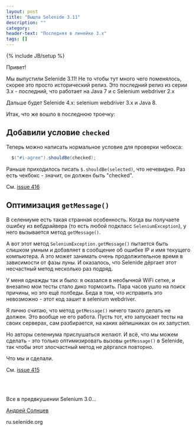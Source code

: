 ```yaml
---
layout: post
title: "Вышла Selenide 3.11"
description: ""
category:
header-text: "Последняя в линейке 3.x"
tags: []
---
```

{% include JB/setup %}

Привет!

Мы выпустили Selenide 3.11! 
Не то чтобы тут много чего поменялось, скорее это просто исторический релиз.
Это последний релиз из серии 3.x - последний, что работает на Java 7 и с Selenium webdriver 2.x

Дальше будет Selenide 4.x: selenium webdriver 3.x и Java 8.

Итак, что же вошло в последнюю троечку:


## Добавили условие `checked`

Теперь можно написать нормальное условие для проверки чебокса:

```java
  $("#i-agree").shouldBe(checked);
```

Раньше приходилось писать `$.shouldBe(selected)`, что нечевидно. 
Раз есть чекбокс - значит, он должен быть "checked". 

См. [issue 416](https://github.com/codeborne/selenide/issues/416)


## Оптимизация `getMessage()`

В селениуме есть такая странная особенность. 
Когда вы получаете ошибку из вебдрайвера (то есть любой подкласс `SeleniumException`), 
у него вызывается метод `getMessage()`. 

А вот этот метод `SeleniumException.getMessage()` пытается быть слишком умным и добавляет в сообщение об ошибке
IP и имя текущего компьютера. А это может занимать очень продолжительное время в зависимости от фазы луны.
И оказалось, что Selenide дёргает этот несчастный метод несколько раз подряд. 

У меня однажды так и было: я оказался в необычной WiFi сетке, и внезапно мои тесты стало дико тормозить. 
Пара часов ушло на поиск причины, но это ещё полбеды. 
Беда в том, что исправить это невозможно - этот код зашит в selenium webdriver. 

Я лично считаю, что метод `getMessage()` ничего такого делать не должен. Это вообще не его работа.
Пусть тот, кто запускает тесты на своих серверах, сам разбирается, на каких айпишниках он их запустил.
 
Но авторы селениума прислушаться желают. И всё, что мы можем сделать - это только оптимизировать вызовы `getMessage()`
в Selenide, так чтобы этот злосчастный метод не дёргался повторно.

Что мы и сделали. 

См. [issue 415](https://github.com/codeborne/selenide/issues/415)


<br/>
<br/>

Все в предвкушении Selenium 3.0...

[Андрей Солнцев](http://asolntsev.github.io/)

ru.selenide.org
